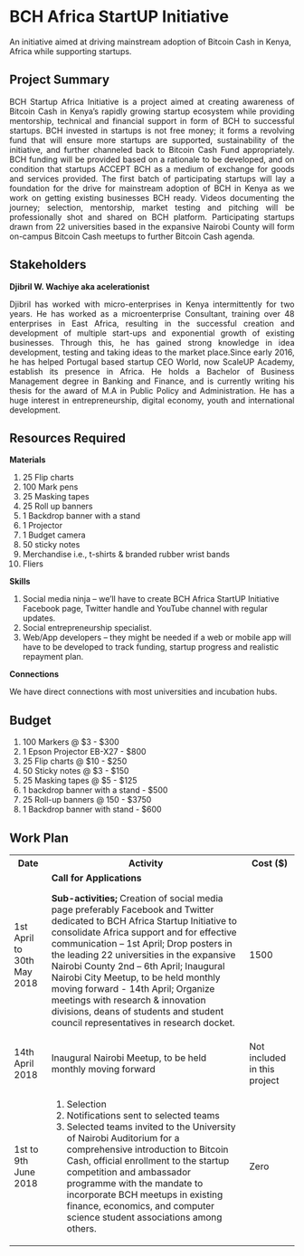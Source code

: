 # BCH Africa StartUP Initiative
An initiative aimed at driving mainstream adoption of Bitcoin Cash in Kenya, Africa while supporting startups.

<h2>Project Summary</h2>

<p align="justify">BCH Startup Africa Initiative is a project aimed at creating awareness of Bitcoin Cash in Kenya’s rapidly growing startup ecosystem while providing mentorship, technical and financial support in form of BCH to successful startups.
BCH invested in startups is not free money; it forms a revolving fund that will ensure more startups are supported, sustainability of the initiative, and further channeled back to Bitcoin Cash Fund appropriately. BCH funding will be provided based on a rationale to be developed, and on condition that startups ACCEPT BCH as a medium of exchange for goods and services provided. The first batch of participating startups will lay a foundation for the drive for mainstream adoption of BCH in Kenya as we work on getting existing businesses BCH ready. Videos documenting the journey; selection, mentorship, market testing and pitching will be professionally shot and shared on BCH platform. Participating startups drawn from 22 universities based in the expansive Nairobi County will form on-campus Bitcoin Cash meetups to further Bitcoin Cash agenda.</p>
  
<h2>Stakeholders</h2>

<b>Djibril W. Wachiye aka acelerationist</b>

<p align="justify">Djibril has worked with micro-enterprises in Kenya intermittently for two years. He has worked as a microenterprise Consultant, training over 48 enterprises in East Africa, resulting in the successful creation and development of multiple start-ups and exponential growth of existing businesses. Through this, he has gained strong knowledge in idea development, testing and taking ideas to the market place.Since early 2016, he has helped Portugal based startup CEO World, now ScaleUP Academy, establish its presence in Africa. He holds a Bachelor of Business Management degree in Banking and Finance, and is currently writing his thesis for the award of M.A in Public Policy and Administration. He has a huge interest in entrepreneurship, digital economy, youth and international development.</p>


<h2>Resources Required</h2>

<b>Materials</b>
1.	25 Flip charts 
2.	100 Mark pens 
3.	25 Masking tapes
4.	25 Roll up banners 
5.	1 Backdrop banner with a stand
6.	1 Projector
7.	1 Budget camera
8.	50 sticky notes
9.	Merchandise i.e., t-shirts & branded rubber wrist bands
10.	Fliers

<b>Skills</b>
1.	Social media ninja – we’ll have to create BCH Africa StartUP Initiative Facebook page, Twitter handle and YouTube channel with regular updates.
2.	Social entrepreneurship specialist.
3.	Web/App developers – they might be needed if a web or mobile app will have to be developed to track funding, startup progress and realistic repayment plan.

<b>Connections</b>

We have direct connections with most universities and incubation hubs.

<h2>Budget</h2>

1.	100 Markers @ $3 - $300
2.	1 Epson Projector EB-X27 - $800
3.	25 Flip charts @ $10 - $250
4.	50 Sticky notes @ $3 - $150
5.	25 Masking tapes @ $5 - $125
6.	1 backdrop banner with a stand - $500
7.	25 Roll-up banners @ 150 - $3750
8.	1 Backdrop banner with stand - $600


</head>
<body>

<h2>Work Plan</h2>

<table>
  <tr>
    <th>Date</th>
    <th>Activity</th>
    <th>Cost ($)</th>
  </tr>
   <tr>
    <td>1st April to 30th May 2018</td>
    <td>
      <b>Call for Applications</b>

<b>Sub-activities;</b>
Creation of social media page preferably Facebook and Twitter dedicated to BCH Africa Startup Initiative to consolidate Africa support and for effective communication – 1st April; Drop posters in the leading 22 universities in the expansive Nairobi County 2nd – 6th April; Inaugural Nairobi City Meetup, to be held monthly moving forward -  14th April; Organize meetings with research & innovation divisions, deans of students and student council representatives in research docket.
</td>
    <td>1500</td>
  </tr>
  <tr>
  <td>14th April 2018</td>
  <td>Inaugural Nairobi Meetup, to be held monthly moving forward</td>
  <td>Not included in this project</td>
  </tr>
  <tr>
  <td>1st to 9th June 2018</td>
  <td>
        <ol>
          <li>Selection</li>
      <li>Notifications sent to selected teams</li>
<li>Selected teams invited to the University of Nairobi Auditorium for a comprehensive introduction to Bitcoin Cash, official enrollment to the startup competition and ambassador programme with the mandate to incorporate BCH meetups in existing finance, economics, and computer science student associations among others.</li>
    </ol>
      </td>
  <td>Zero</td>
  </tr>
  



